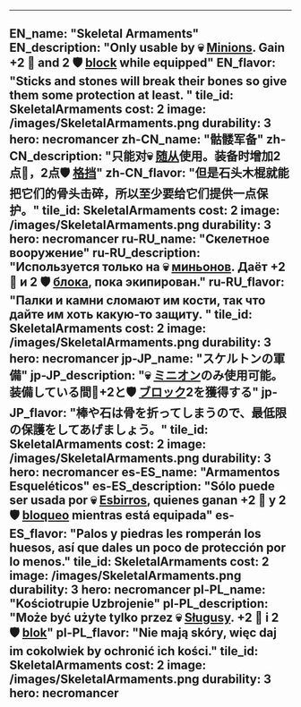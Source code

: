 ---

EN_name: "Skeletal Armaments"
EN_description: "Only usable by 💀 <u>Minions</u>. Gain +2 🔸 and 2 🛡️️ <u>block</u> while equipped"
EN_flavor: "Sticks and stones will break their bones so give them some protection at least. "
tile_id: SkeletalArmaments
cost: 2
image: /images/SkeletalArmaments.png
durability: 3
hero: necromancer
zh-CN_name: "骷髅军备"
zh-CN_description: "只能对💀 <u>随从</u>使用。装备时增加2点🔸，2点🛡️️ <u>格挡</u>"
zh-CN_flavor: "但是石头木棍就能把它们的骨头击碎，所以至少要给它们提供一点保护。"
tile_id: SkeletalArmaments
cost: 2
image: /images/SkeletalArmaments.png
durability: 3
hero: necromancer
ru-RU_name: "Скелетное вооружение"
ru-RU_description: "Используется только на 💀 <u>миньонов</u>. Даёт +2 🔸 и 2 🛡️️ <u>блока</u>, пока экипирован."
ru-RU_flavor: "Палки и камни сломают им кости, так что дайте им хоть какую-то защиту. "
tile_id: SkeletalArmaments
cost: 2
image: /images/SkeletalArmaments.png
durability: 3
hero: necromancer
jp-JP_name: "スケルトンの軍備"
jp-JP_description: "💀 <u>ミニオン</u>のみ使用可能。装備している間🔸+2と🛡️️ <u>ブロック</u>2を獲得する"
jp-JP_flavor: "棒や石は骨を折ってしまうので、最低限の保護をしてあげましょう。"
tile_id: SkeletalArmaments
cost: 2
image: /images/SkeletalArmaments.png
durability: 3
hero: necromancer
es-ES_name: "Armamentos Esqueléticos"
es-ES_description: "Sólo puede ser usada por 💀 <u>Esbirros</u>, quienes ganan +2 🔸 y 2 🛡️️ <u>bloqueo</u> mientras está equipada"
es-ES_flavor: "Palos y piedras les romperán los huesos, así que dales un poco de protección por lo menos."
tile_id: SkeletalArmaments
cost: 2
image: /images/SkeletalArmaments.png
durability: 3
hero: necromancer
pl-PL_name: "Kościotrupie Uzbrojenie"
pl-PL_description: "Może być użyte tylko przez 💀 <u>Sługusy</u>. +2 🔸 i 2 🛡️️ <u>blok</u>"
pl-PL_flavor: "Nie mają skóry, więc daj im cokolwiek by ochronić ich kości."
tile_id: SkeletalArmaments
cost: 2
image: /images/SkeletalArmaments.png
durability: 3
hero: necromancer
---